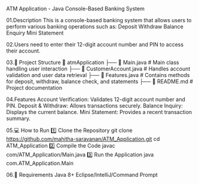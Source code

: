 ATM Application - Java Console-Based Banking System

01.Description
This is a console-based banking system that allows users to perform various banking operations such as:
Deposit
Withdraw
Balance Enquiry
Mini Statement

02.Users need to enter their 12-digit account number and PIN to access their account.

03.📂 Project Structure
📁 atmApplication
 ├── 📄 Main.java               # Main class handling user interaction
 ├── 📄 CustomerAccount.java    # Handles account validation and user data retrieval
 ├── 📄 Features.java           # Contains methods for deposit, withdraw, balance check, and statements
 ├── 📄 README.md               # Project documentation
 
04.Features
Account Verification: Validates 12-digit account number and PIN.
Deposit & Withdraw: Allows transactions securely.
Balance Inquiry: Displays the current balance.
Mini Statement: Provides a recent transaction summary.

05.💻 How to Run
1️⃣ Clone the Repository
git clone https://github.com/mahitha-saravanan/ATM_Application.git
cd ATM_Application
2️⃣ Compile the Code
javac com/ATM_Application/Main.java
3️⃣ Run the Application
java com.ATM_Application.Main

06.🔧 Requirements
Java 8+
Eclipse/IntelliJ/Command Prompt

